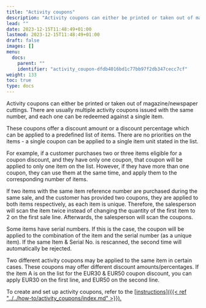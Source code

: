```yaml
---
title: "Activity coupons"
description: "Activity coupons can either be printed or taken out of magazine/newspaper cuttings. There are usually multiple activity coupons issued with the same number, and each one is redeemed against a single item."
lead: ""
date: 2023-12-15T11:48:49+01:00
lastmod: 2023-12-15T11:48:49+01:00
draft: false
images: []
menu:
  docs:
    parent: ""
    identifier: "activity_coupon-dfdb4016bd1c77bb97f2db347cecc7cf"
weight: 133
toc: true
type: docs
---
```


Activity coupons can either be printed or taken out of magazine/newspaper cuttings. There are usually multiple activity coupons issued with the same number, and each one can be redeemed against a single item.

These coupons offer a discount amount or a discount percentage which can be applied to a predefined list of items. There are no priorities on the items - a single coupon can be applied to a single item unit stated in the list.

For example, if a customer purchases two or three items eligible for a coupon discount, and they have only one coupon, that coupon will be applied to only one item on the list. However, if they have more than one coupon, they can use them at the same time, and apply them to the corresponding number of items. 

If two items with the same item reference number are purchased during the same sale, and the customer has provided two coupons, they are applied to both items respectively, as each item is unique. Therefore, the salesperson will scan the item twice instead of changing the quantity of the first item to 2 on the first sale line. Afterwards, the salesperson will scan the coupons.

Some items have serial numbers. If this is the case, the coupon will be applied to the combination of the item and the serial number (as a unique item). If the same Item & Serial No. is rescanned, the second time will automatically be rejected.

Two different activity coupons may be applied to the same item in certain cases. These coupons may offer different discount amounts/percentages. If the item A is on the list for the EUR30 & EUR50 coupon discount, you can apply EUR30 on the first line, and EUR50 on the second line.

To create and set up activity coupons, refer to the [<ins>instructions<ins>]({{< ref "../../how-to/activity_coupons/index.md" >}}).
